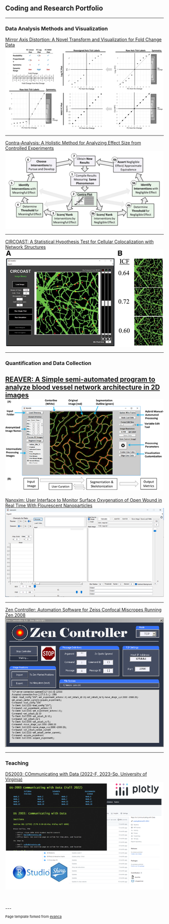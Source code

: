 ## Coding and Research Portfolio

---

### Data Analysis Methods and Visualization

[Mirror Axis Distortion: A Novel Transform and Visualization for Fold Change Data](/pages/mirrored_axis_distortion.md)
<br>
[![mad](images/project_mad.JPG?raw=true)](/pages/mirrored_axis_distortion.html)


---
[Contra-Analysis: A Holistic Method for Analyzing Effect Size from Controlled Experiments](/pages/contra-analysis.md)
<br>
[![contra](images/project_contra-analysis.PNG?raw=true)](/pages/contra-analysis.html)

---
[CIRCOAST: A Statistical Hypothesis Test for Cellular Colocalization with Network Structures](/pages/circle_colocalization_test.md)
<br>
[![circoast](images/project_circoast.jpeg?raw=true)](/pages/circle_colocalization_test.html)


---

### Quantification and Data Collection

[REAVER: A Simple semi-automated program to analyze blood vessel network architecture in 2D images](/pages/reaver.md)
<br>
[![reaver](images/project_reaver.png?raw=true)](/pages/reaver.html)
---

[Nanoxim: User Interface to Monitor Surface Oxygenation of Open Wound in Real Time With Flourescent Nanoparticles](/pages/nanoxim.md)
[![nanoxim](images/project_nanoxim.png?raw=true)](/pages/nanoxim.html)

---

[Zen Controller: Automation Software for Zeiss Confocal Miscropes Running Zen 2008](/pages/zen_controller.md)
<br>
[![zen](images/zen_controller_screenshot.png?raw=true)](/pages/zen_controller.html)

---


### Teaching
[DS2003: COmmunicating with Data (2022-F, 2023-Sp, University of Virginia)](/pages/ds2003.md)
<br>
[![ds2003](images/ds2003.png?raw=true)](/pages/ds2003.html)

<br>
<br>
---
<p style="font-size:11px">Page template forked from <a href="https://github.com/evanca/quick-portfolio">evanca</a></p>
<!-- Remove above link if you don't want to attibute -->
